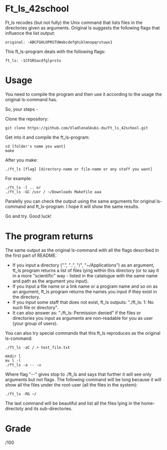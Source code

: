# Ft_ls_42school
Ft_ls recodes (but not fully) the Unix command that lists files in the directories given as arguments. Original ls suggests the following flags that influence the list output:

    original: -ABCFGHLOPRSTUWabcdefghiklmnopqrstuwx1

This ft_ls-program deals with the following flags:

    ft_ls: -1CFGRSacdfglprstu

# Usage
You need to compile the program and then use it according to the usage the original ls-command has.

So, your steps -

Clone the repository:

    git clone https://github.com/VladlenaSkubi-du/Ft_ls_42school.git

Get into it and compile the ft_ls-program:

    cd [folder's name you want]
    make

After you make:

    ./ft_ls [flag] [directory-name or file-name or any staff you want]

For example:

    ./ft_ls -l .. or 
    ./ft_ls -GC /usr / ~/Downloads Makefile aaa

Paralelly you can check the output using the same arguments for original ls-command and ft_ls-program. I hope it will show the same results.

Go and try. Good luck!

# The program returns
The same output as the original ls-command with all the flags described in the first part of README.
- If you input a directory (".", "..", "/", "~/Applications") as an argument, ft_ls program returns a list of files lying within this directory (or to say it in a more "scientific" way - listed in the catalogue with the same name and path as the argument you input).
- If you input a file name or a link name or a program name and so on as an argument, ft_ls program returns the names you input if they exist in the directory.
- If you input some staff that does not exist, ft_ls outputs: "./ft_ls: 1: No such file or directory".
- It can also answer as: "./ft_ls: Permission denied" if the files or directories you input as arguments are non-readable for you as user (your group of users).

You can also try special commands that this ft_ls reproduces as the original ls-command:

    ./ft_ls -aC / > test_file.txt

    mkdir l
    mv l -l
    ./ft_ls -a -- -u

Where flag "--" gives stop to ./ft_ls and says that further it will see only arguments but not flags. The following command will be long because it will show all the files under the root-user (all the files in the system):

	./ft_ls -RG ~/

The last command will be beautiful and list all the files lying in the home-directoty and its sub-directories.

# Grade
/100
